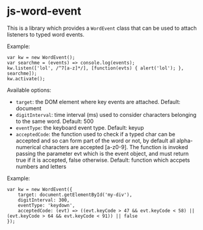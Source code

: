 # js-word-event

This is a library which provides a `WordEvent` class that can be used to attach listeners to typed word events.

Example:
```
var kw = new WordEvent();
var searchme = (events) => console.log(events);
kw.listen(['lol', /^7[a-z]*/], [function(evts) { alert('lol'); }, searchme]);
kw.activate();
```
Available options:

- `target`: the DOM element where key events are attached. Default: document
- `digitInterval`: time interval (ms) used to consider characters belonging to the same word. Default: 500
- `eventType`: the keyboard event type. Default: keyup
- `acceptedCode`: the function used to check if a typed char can be accepted and so can form part of the word or not, by default all alpha-numerical characters are accepted [a-z0-9]. The function is invoked passing the parameter evt which is the event object, and must return true if it is accepted, false otherwise. Default: function which accpets numbers and letters

Example:
```
var kw = new WordEvent({
    target: document.getElementById('my-div'),
    digitInterval: 300,
    eventType: 'keydown',
    acceptedCode: (evt) => ((evt.keyCode > 47 && evt.keyCode < 58) || (evt.keyCode > 64 && evt.keyCode < 91)) || false
});
```
